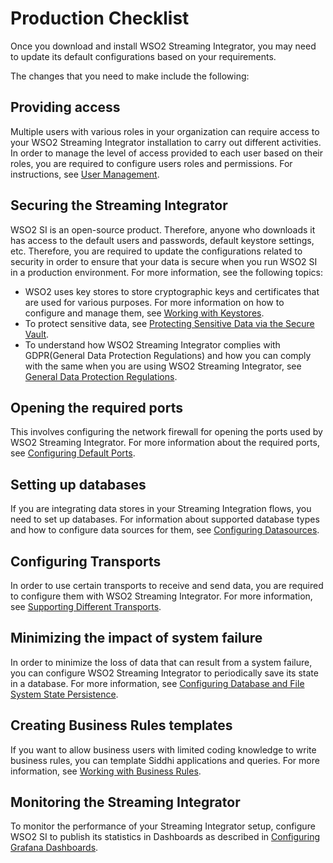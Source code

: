 # Production Checklist

Once you download and install WSO2 Streaming Integrator, you may need to update its default configurations based on your requirements.

The changes that you need to make include the following:

## Providing access

Multiple users with various roles in your organization can require access to your WSO2 Streaming Integrator installation to carry out different activities. In order to manage the level of access provided to each user based on their roles, you are required to configure users roles and permissions. For instructions, see [User Management]({{base_path}}/install-and-setup/setup/si-setup/user-management).

## Securing the Streaming Integrator

WSO2 SI is an open-source product. Therefore, anyone who downloads it has access to the default users and passwords, default keystore settings, etc. Therefore, you are required to update the configurations related to security in order to ensure that your data is secure when you run WSO2 SI in a production environment. For more information, see the following topics:

- WSO2 uses key stores to store cryptographic keys and certificates that are used for various purposes. For more information on how to configure and manage them, see [Working with Keystores]({{base_path}}/install-and-setup/setup/si-setup/working-with-keystores).
- To protect sensitive data, see [Protecting Sensitive Data via the Secure Vault](https://ei.docs.wso2.com/en/latest/streaming-integrator/admin/protecting-sensitive-data-via-the-secure-vault/).
- To understand how WSO2 Streaming Integrator complies with GDPR(General Data Protection Regulations) and how you can comply with the same when you are using WSO2 Streaming Integrator, see [General Data Protection Regulations]({{base_path}}/install-and-setup/setup/si-setup/general-data-protection-regulations).

## Opening the required ports

This involves configuring the network firewall for opening the ports used by WSO2 Streaming Integrator. For more information about the required ports, see [Configuring Default Ports]({{base_path}}/install-and-setup/setup/si-setup/configuring-default-ports).

## Setting up databases

If you are integrating data stores in your Streaming Integration flows, you need to set up databases. For information about supported database types and how to configure data sources for them, see [Configuring Datasources]({{base_path}}/install-and-setup/setup/si-setup/configuring-data-sources.).

## Configuring Transports

In order to use certain transports to receive and send data, you are required to configure them with WSO2 Streaming Integrator. For more information, see [Supporting Different Transports]({{base_path}}/install-and-setup/setup/si-setup/supporting-different-transports).

## Minimizing the impact of system failure

In order to minimize the loss of data that can result from a system failure, you can configure WSO2 Streaming Integrator to periodically save its state in a database. For more information, see [Configuring Database and File System State Persistence]({{base_path}}/install-and-setup/setup/si-setup/configuring-database-and-file-system-state-persistence).

## Creating Business Rules templates

If you want to allow business users with limited coding knowledge to write business rules, you can template Siddhi applications and queries. For more information, see [Working with Business Rules]({{base_path}}/install-and-setup/setup/si-setup/creating-business-rules-templates).

## Monitoring the Streaming Integrator

To monitor the performance of your Streaming Integrator setup, configure WSO2 SI to publish its statistics in Dashboards as described in [Configuring Grafana Dashboards]({{base_path}}/install-and-setup/setup/si-setup/setting-up-grafana-dashboards).




 
